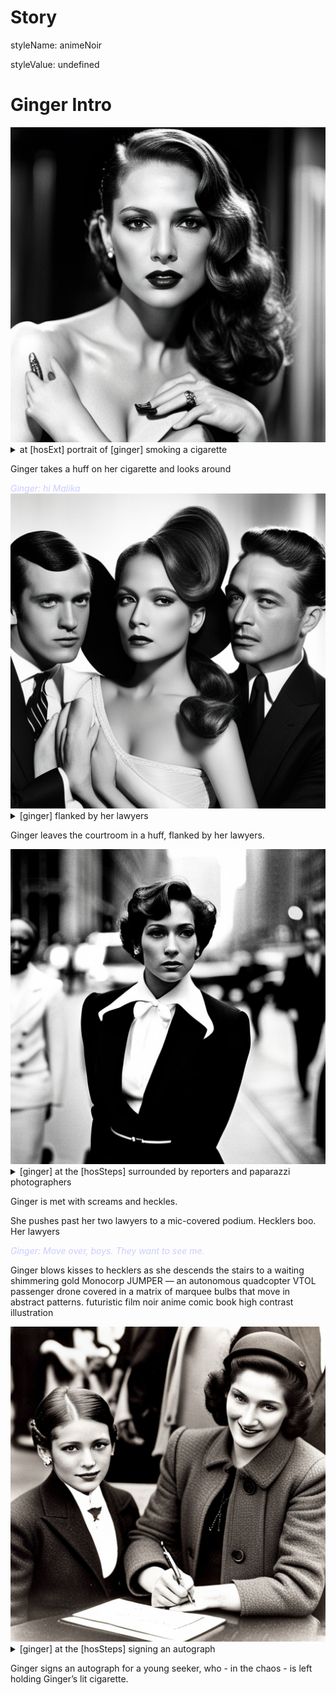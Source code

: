# Story



<style type="text/css" rel="stylesheet">
  .body {
    background-color: #000000;
  }
  .div {
    color: #FFFFFF;
  }
  .dialog {
    font-style: italic;
    color: #CCCCFF;
  }
  .caption {
    color: #FFFFAA;
    font-style: italic;
  }
  .lyrics {
    text-transform: uppercase;
    color: #ccFFCC;
  }
</style>


styleName: animeNoir


styleValue: undefined




# Ginger Intro 


<img src='./Ginger Intro/1684240947314-0.png' alt='at In front of the building’s Art Deco rotunda and towering curved facade, a media circus of paparazzi, reporters and fans gather behind barricades. portrait of early 30s, ethnically ambiguous - smart, striking, and tough cross between a young Jennifer Lopez and Velma Kelly smoking a cigarette' />


<details details >
  <summary>at [hosExt] portrait of [ginger] smoking a cigarette</summary>
  at In front of the building’s Art Deco rotunda and towering curved facade, a media circus of paparazzi, reporters and fans gather behind barricades. portrait of early 30s, ethnically ambiguous - smart, striking, and tough cross between a young Jennifer Lopez and Velma Kelly smoking a cigarette
</details>


Ginger takes a huff on her cigarette and looks around

<div class='dialog'>Ginger: hi Malika</div>

<img src='./Ginger Intro/1684240950712-0.png' alt='early 30s, ethnically ambiguous - smart, striking, and tough cross between a young Jennifer Lopez and Velma Kelly flanked by her lawyers' />


<details details >
  <summary>[ginger] flanked by her lawyers</summary>
  early 30s, ethnically ambiguous - smart, striking, and tough cross between a young Jennifer Lopez and Velma Kelly flanked by her lawyers
</details>


Ginger leaves the courtroom in a huff, flanked by her lawyers.

<img src='./Ginger Intro/1684240954196-0.png' alt='early 30s, ethnically ambiguous - smart, striking, and tough cross between a young Jennifer Lopez and Velma Kelly at the The steps of the Hall of Justice surrounded by reporters and paparazzi photographers' />


<details details >
  <summary>[ginger] at the [hosSteps] surrounded by reporters and paparazzi photographers</summary>
  early 30s, ethnically ambiguous - smart, striking, and tough cross between a young Jennifer Lopez and Velma Kelly at the The steps of the Hall of Justice surrounded by reporters and paparazzi photographers
</details>


Ginger is met with screams and heckles.

She pushes past her two lawyers to a mic-covered podium. Hecklers boo. Her lawyers

<div class='dialog'>Ginger: Move over, boys. They want to see me.</div>

Ginger blows kisses to hecklers as she descends the stairs to a waiting shimmering gold Monocorp JUMPER — an autonomous quadcopter VTOL passenger drone covered in a matrix of marquee bulbs that move in abstract patterns. futuristic film noir anime comic book high contrast illustration

<img src='./Ginger Intro/1684240961258-0.png' alt='early 30s, ethnically ambiguous - smart, striking, and tough cross between a young Jennifer Lopez and Velma Kelly at the The steps of the Hall of Justice signing an autograph' />


<details details >
  <summary>[ginger] at the [hosSteps] signing an autograph</summary>
  early 30s, ethnically ambiguous - smart, striking, and tough cross between a young Jennifer Lopez and Velma Kelly at the The steps of the Hall of Justice signing an autograph
</details>


Ginger signs an autograph for a young seeker, who - in the chaos - is left holding Ginger’s lit cigarette.

